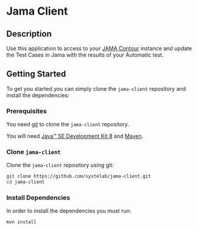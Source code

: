 # Jama Client

## Description

Use this application to access to your [JAMA Contour][jama] instance and update the Test Cases in Jama with the results of your Automatic test.

## Getting Started

To get you started you can simply clone the `jama-client` repository and install the dependencies:

### Prerequisites

You need [git][git] to clone the `jama-client` repository.

You will need [Java™ SE Development Kit 8][jdk-download] and [Maven][maven].

### Clone `jama-client`

Clone the `jama-client` repository using git:

```bash
git clone https://github.com/systelab/jama-client.git
cd jama-client
```

### Install Dependencies

In order to install the dependencies you must run:

```bash
mvn install
```


[jama]: https://www.jamasoftware.com/platform/
[git]: https://git-scm.com/
[maven]: https://maven.apache.org/download.cgi
[jdk-download]: http://www.oracle.com/technetwork/java/javase/downloads
